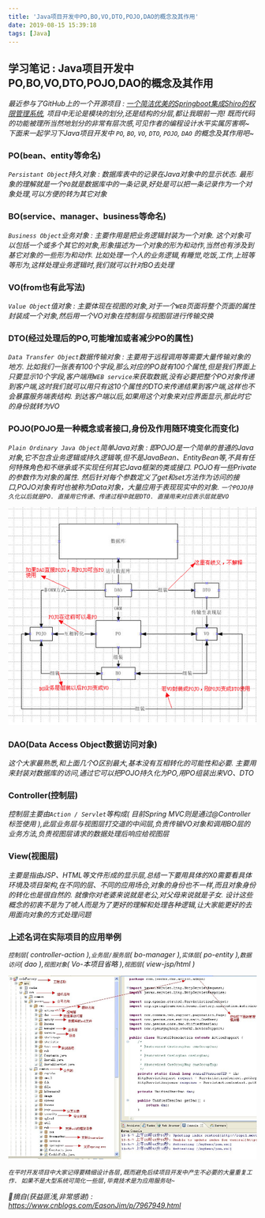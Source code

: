 ```yaml
---
title: 'Java项目开发中PO,BO,VO,DTO,POJO,DAO的概念及其作用'
date: 2019-08-15 15:39:18
tags: [Java]
---
```


## 学习笔记 : Java项目开发中PO,BO,VO,DTO,POJO,DAO的概念及其作用
*最近参与了GitHub上的一个开源项目 : [一个简洁优美的Springboot集成Shiro的权限管理系统](https://github.com/YUbuntu0109/springboot-shiro), 项目中无论是模块的划分,还是结构的分层,都让我眼前一亮! 既而代码的功能被理所当然地划分的非常有层次感,可见作者的编程设计水平实属厉害啊~ 下面来一起学习下Java项目开发中 `PO`, `BO`, `VO`, `DTO`, `POJO`, `DAO` 的概念及其作用吧~*


### PO(bean、entity等命名)
*`Persistant Object`持久对象 : 数据库表中的记录在Java对象中的显示状态. 最形象的理解就是一个`PO`就是数据库中的一条记录,好处是可以把一条记录作为一个对象处理,可以方便的转为其它对象*


### BO(service、manager、business等命名)
*`Business Object`业务对象 : 主要作用是把业务逻辑封装为一个对象. 这个对象可以包括一个或多个其它的对象,形象描述为一个对象的形为和动作,当然也有涉及到基它对象的一些形为和动作. 比如处理一个人的业务逻辑,有睡觉,吃饭,工作,上班等等形为,这样处理业务逻辑时,我们就可以针对BO去处理*


### VO(from也有此写法)
*`Value Object`值对象 : 主要体现在视图的对象,对于一个`WEB`页面将整个页面的属性封装成一个对象,然后用一个VO对象在控制层与视图层进行传输交换*


### DTO(经过处理后的PO,可能增加或者减少PO的属性)
*`Data Transfer Object`数据传输对象 : 主要用于远程调用等需要大量传输对象的地方. 比如我们一张表有100个字段,那么对应的PO就有100个属性,但是我们界面上只要显示10个字段,客户端用`WEB service`来获取数据,没有必要把整个PO对象传递到客户端,这时我们就可以用只有这10个属性的DTO来传递结果到客户端,这样也不会暴露服务端表结构. 到达客户端以后,如果用这个对象来对应界面显示,那此时它的身份就转为VO*


### POJO(POJO是一种概念或者接口,身份及作用随环境变化而变化)
*`Plain Ordinary Java Object`简单Java对象 : 即POJO是一个简单的普通的Java对象,它不包含业务逻辑或持久逻辑等,但不是JavaBean、EntityBean等,不具有任何特殊角色和不继承或不实现任何其它Java框架的类或接口. POJO有一些Private的参数作为对象的属性. 然后针对每个参数定义了get和set方法作为访问的接口,POJO对象有时也被称为Data对象，大量应用于表现现实中的对象. `一个POJO持久化以后就是PO. 直接用它传递、传递过程中就是DTO. 直接用来对应表示层就是VO`*

![](Java项目开发中PO-BO-VO-DTO-POJO-DAO的概念及其作用/Java-POJO-PO-DTO-VO.png)


### DAO(Data Access Object数据访问对象)
*这个大家最熟悉,和上面几个O区别最大,基本没有互相转化的可能性和必要. 主要用来封装对数据库的访问,通过它可以把POJO持久化为PO,用PO组装出来VO、DTO*


### Controller(控制层)
*控制层主要由`Action / Servlet`等构成( 目前Spring MVC则是通过@Controller标签使用 ),此层业务层与视图层打交道的中间层,负责传输VO对象和调用BO层的业务方法,负责视图层请求的数据处理后响应给视图层*


### View(视图层)
*主要是指由JSP、HTML等文件形成的显示层,总结一下要用具体的X0需要看具体环境及项目架构,在不同的层、不同的应用场合,对象的身份也不一样,而且对象身份的转化也是很自然的. 就像你对老婆来说就是老公,对父母来说就是子女. 设计这些概念的初衷不是为了唬人而是为了更好的理解和处理各种逻辑,让大家能更好的去用面向对象的方式处理问题*


### 上述名词在实际项目的应用举例
*`控制层`( controller-action ),`业务层/服务层`( bo-manager ),`实体层`( po-entity ),`数据访问`( dao ),`视图对象`( Vo-本项目省略 ),`视图层`( view-jsp/html )*

![](Java项目开发中PO-BO-VO-DTO-POJO-DAO的概念及其作用/Java项目中各个层次的详细划分.png)

*`在平时开发项目中大家记得要精细设计各层,既而避免后续项目开发中产生不必要的大量重复工作. 如果不是大型系统可简化一些层,毕竟技术是为应用服务哒~`*



*🙏摘自(获益匪浅,非常感谢) : https://www.cnblogs.com/EasonJim/p/7967949.html*